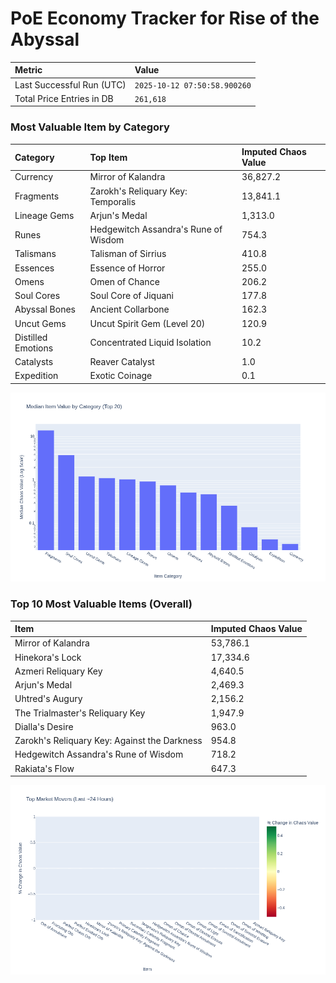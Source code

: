 # PoE Economy Tracker for Rise of the Abyssal

<!-- START_MAINTENANCE -->
| Metric | Value |
|:---|:---|
| Last Successful Run (UTC) | `2025-10-12 07:50:58.900260` |
| Total Price Entries in DB | `261,618` |

<!-- END_MAINTENANCE -->

<!-- START_DATAFRAME_DEBUG -->
<!-- END_DATAFRAME_DEBUG -->

<!-- START_CATEGORY_ANALYSIS -->
### Most Valuable Item by Category
| Category | Top Item | Imputed Chaos Value |
| :--- | :--- | :--- |
| Currency | Mirror of Kalandra | 36,827.2 |
| Fragments | Zarokh's Reliquary Key: Temporalis | 13,841.1 |
| Lineage Gems | Arjun's Medal | 1,313.0 |
| Runes | Hedgewitch Assandra's Rune of Wisdom | 754.3 |
| Talismans | Talisman of Sirrius | 410.8 |
| Essences | Essence of Horror | 255.0 |
| Omens | Omen of Chance | 206.2 |
| Soul Cores | Soul Core of Jiquani | 177.8 |
| Abyssal Bones | Ancient Collarbone | 162.3 |
| Uncut Gems | Uncut Spirit Gem (Level 20) | 120.9 |
| Distilled Emotions | Concentrated Liquid Isolation | 10.2 |
| Catalysts | Reaver Catalyst | 1.0 |
| Expedition | Exotic Coinage | 0.1 |


![Category Analysis Chart](charts/category_analysis.png)
<!-- END_ANALYSIS -->

<!-- START_ANALYSIS -->
### Top 10 Most Valuable Items (Overall)
| Item | Imputed Chaos Value |
| :--- | :--- |
| Mirror of Kalandra | 53,786.1 |
| Hinekora's Lock | 17,334.6 |
| Azmeri Reliquary Key | 4,640.5 |
| Arjun's Medal | 2,469.3 |
| Uhtred's Augury | 2,156.2 |
| The Trialmaster's Reliquary Key | 1,947.9 |
| Dialla's Desire | 963.0 |
| Zarokh's Reliquary Key: Against the Darkness | 954.8 |
| Hedgewitch Assandra's Rune of Wisdom | 718.2 |
| Rakiata's Flow | 647.3 |


![Market Movers Chart](charts/market_movers.png)
<!-- END_ANALYSIS -->
